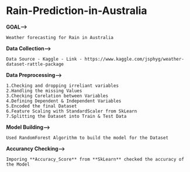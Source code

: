 # Rain-Prediction-in-Australia


**GOAL-->**


    Weather forecasting for Rain in Australia
    
    
**Data Collection-->**


    Data Source - Kaggle - Link - https://www.kaggle.com/jsphyg/weather-dataset-rattle-package
    
    
 **Data Preprocessing-->**
 
 
    1.Checking and dropping irreliant variables
    2.Handling the missing Values
    3.Checking Corelation between Variables
    4.Defining Dependent & Independent Variables
    5.Encoded the final Dataset
    6.Feature Scaling with StandardScaler from SkLearn
    7.Splitting the Dataset into Train & Test Data
    
    
**Model Building-->**


    Used RandomForest Algorithm to build the model for the Dataset
    
    
**Accurancy Checking-->**

    Imporing **Accuracy_Score** from **SkLearn** checked the accuracy of the Model

